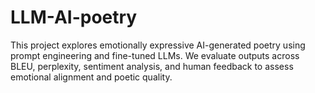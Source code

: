 # LLM-AI-poetry
This project explores emotionally expressive AI-generated poetry using prompt engineering and fine-tuned LLMs. We evaluate outputs across BLEU, perplexity, sentiment analysis, and human feedback to assess emotional alignment and poetic quality.
